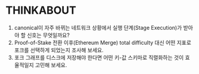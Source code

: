 # THINKABOUT

1. canonical이 자주 바뀌는 네트워크 상황에서 실행 단계(Stage Execution)가 받아야 할 신호는 무엇일까요?
2. Proof-of-Stake 전환 이후(Ethereum Merge) total difficulty 대신 어떤 지표로 포크를 선택하게 되었는지 조사해 보세요.
3. 포크 그래프를 디스크에 저장해야 한다면 어떤 키-값 스키마로 직렬화하는 것이 효율적일지 고민해 보세요.